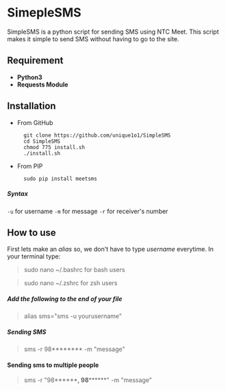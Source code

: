 # SimepleSMS

SimpleSMS is a python script for sending SMS using NTC Meet. This script makes it simple to send SMS without having to go to the site.

## Requirement

* **Python3**
* **Requests Module**

## Installation
* From GitHub

        git clone https://github.com/unique1o1/SimpleSMS
        cd SimpleSMS
        chmod 775 install.sh
        ./install.sh

* From PIP

        sudo pip install meetsms
        
##### Syntax

`-u` for username
`-m` for message
`-r` for receiver's number

## How to use

First lets make an _alias_ so, we don't have to type _username_ everytime.
In your terminal type:

> sudo nano ~/.bashrc for bash users

> sudo nano ~/.zshrc for zsh users

##### Add the following to the end of your file

> alias sms="sms -u yourusername"

##### Sending SMS

> sms -r 98**\*\*\*\*** -m "message"

#### Sending sms to multiple people

> sms -r "98**\*\*\*\***, 98**\*\*\*\***" -m "message"
